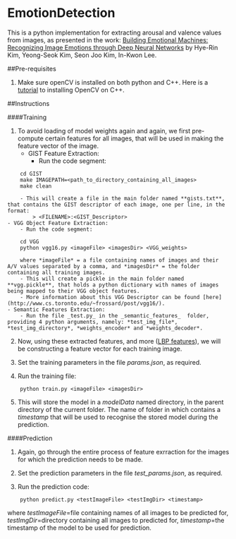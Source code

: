 # EmotionDetection

This is a python implementation for extracting arousal and valence values from images, as presented in the work: 
[Building Emotional Machines: Recognizing Image Emotions through Deep Neural Networks](https://arxiv.org/pdf/1705.07543.pdf) by Hye-Rin Kim, Yeong-Seok Kim, Seon Joo Kim, In-Kwon Lee. 

##Pre-requisites

1. Make sure openCV is installed on both python and C++. 
Here is a [tutorial](http://www.codebind.com/cpp-tutorial/install-opencv-ubuntu-cpp/) to installing OpenCV on C++.

##Instructions

####Training

1. To avoid loading of model weights again and again, we first pre-compute certain features for all images, that will be used in making the feature vector of the image. 
	- GIST Feature Extraction: 
		- Run the code segment:  
``` 
	cd GIST 
	make IMAGEPATH=<path_to_directory_containing_all_images>
	make clean
```	
		- This will create a file in the main folder named **gists.txt**, that contains the GIST descriptor of each image, one per line, in the format:
			> <FILENAME>:<GIST_Descriptor>
	- VGG Object Feature Extraction:
		- Run the code segment:
```
	cd VGG
	python vgg16.py <imageFile> <imagesDir> <VGG_weights>
```
		where *imageFile* = a file containing names of images and their A/V values separated by a comma, and *imagesDir* = the folder containing all training images. 
		- This will create a pickle in the main folder named **vgg.pickle**, that holds a python dictionary with names of images being mapped to their VGG object features.
		- More information about this VGG Descriptor can be found [here](http://www.cs.toronto.edu/~frossard/post/vgg16/).
	- Semantic Features Extraction:
		- Run the file _test.py_ in the _semantic_features_  folder, providing 4 python arguments, namely: *test_img_file*, *test_img_directory*, *weights_encoder* and *weights_decoder*.   

2. Now, using these extracted features, and more ([LBP features](https://www.pyimagesearch.com/2015/12/07/local-binary-patterns-with-python-opencv/
)), we will be constructing a feature vector for each training image. 

3. Set the training parameters in the file _params.json_, as required. 

4. Run the training file:
```
	python train.py <imageFile> <imagesDir>
```

5. This will store the model in a *modelData* named directory, in the parent directory of the current folder. The name of folder in which contains a *timestamp* that will be used to recognise the stored model during the prediction. 

####Prediction

1. Again, go through the entire process of feature exrraction for the images for which the prediction needs to be made. 

2. Set the prediction parameters in the file _test_params.json_, as required. 

2. Run the prediction code:
```
	python predict.py <testImageFile> <testImgDir> <timestamp>
```
where *testImageFile*=file containing names of all images to be predicted for, *testImgDir*=directory containing all images to predicted for, *timestamp*=the timestamp of the model to be used for prediction. 